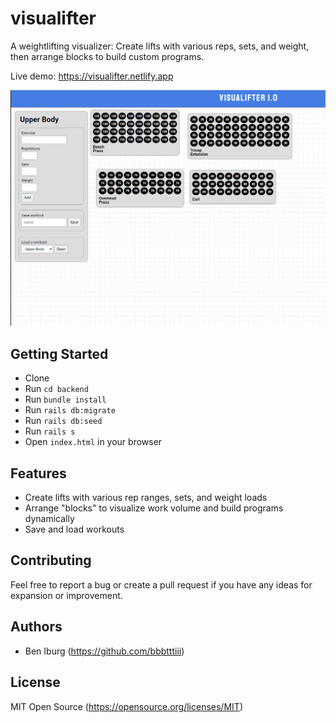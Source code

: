 # visualifter
A weightlifting visualizer: Create lifts with various reps, sets, and weight, then arrange blocks to build custom programs.

Live demo: https://visualifter.netlify.app

![visualifter](frontend/images/visualifter-gif.gif "Visualifter")

## Getting Started

- Clone
- Run `cd backend`
- Run `bundle install`
- Run `rails db:migrate`
- Run `rails db:seed`
- Run `rails s`
- Open `index.html` in your browser

## Features

- Create lifts with various rep ranges, sets, and weight loads
- Arrange "blocks" to visualize work volume and build programs dynamically
- Save and load workouts

## Contributing

Feel free to report a bug or create a pull request if you have any ideas for expansion or improvement.

## Authors

- Ben Iburg (https://github.com/bbbtttiii)

## License

MIT Open Source (https://opensource.org/licenses/MIT)